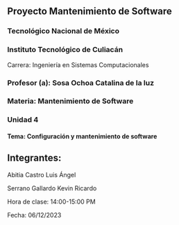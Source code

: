 ## Proyecto Mantenimiento de Software

### Tecnológico Nacional de México
### Instituto Tecnológico de Culiacán
Carrera: Ingeniería en Sistemas Computacionales
### Profesor (a): Sosa Ochoa Catalina de la luz
### Materia: Mantenimiento de Software

### Unidad 4
#### Tema: Configuración y mantenimiento de software

## Integrantes:
Abitia Castro Luis Ángel

Serrano Gallardo Kevin Ricardo

Hora de clase: 14:00-15:00 PM

Fecha: 06/12/2023

